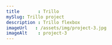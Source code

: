 ```yaml
---
title       : Trillo
mySlug: Trillo project
description : Trillo flexbox
imageUrl   : /assets/img/project-3.jpg
imageAlt    : project-3
---
```

